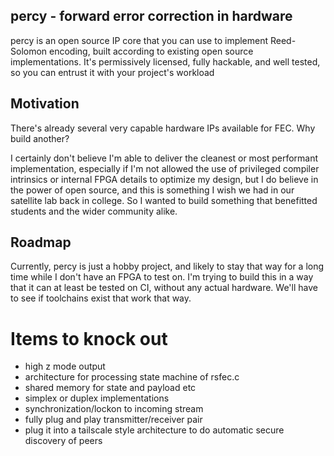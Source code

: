 ## percy - forward error correction in hardware

percy is an open source IP core that you can use to implement Reed-Solomon encoding, built according to existing open source implementations. It's permissively licensed, fully hackable, and well tested, so you can entrust it with your project's workload

## Motivation

There's already several very capable hardware IPs available for FEC. Why build another?

I certainly don't believe I'm able to deliver the cleanest or most performant implementation, especially if I'm not allowed the use of privileged compiler intrinsics or internal FPGA details to optimize my design, but I do believe in the power of open source, and this is something I wish we had in our satellite lab back in college. So I wanted to build something that benefitted students and the wider community alike.

## Roadmap

Currently, percy is just a hobby project, and likely to stay that way for a long time while I don't have an FPGA to test on. I'm trying to build this in a way that it can at least be tested on CI, without any actual hardware. We'll have to see if toolchains exist that work that way.

# Items to knock out
- high z mode output
- architecture for processing state machine of rsfec.c
- shared memory for state and payload etc
- simplex or duplex implementations
- synchronization/lockon to incoming stream
- fully plug and play transmitter/receiver pair
- plug it into a tailscale style architecture to do automatic secure discovery of peers
